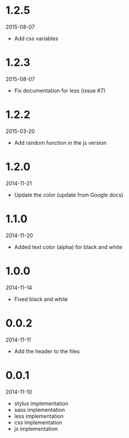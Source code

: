 # 1.2.5

2015-08-07

- Add css variables

# 1.2.3

2015-08-07

- Fix documentation for less (issue #7)

# 1.2.2

2015-03-20

- Add random function in the js version


# 1.2.0

2014-11-21

- Update the color (update from Google docs)

# 1.1.0

2014-11-20

- Added text color (alpha) for black and white

# 1.0.0

2014-11-14

- Fixed black and white

# 0.0.2

2014-11-11

- Add the header to the files

# 0.0.1

2014-11-10

 - stylus implementation
 - sass implementation
 - less implementation
 - css implementation
 - js implementation
